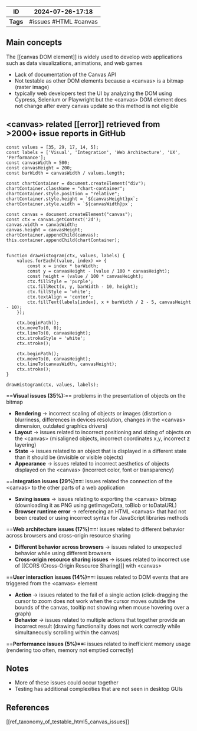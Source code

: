 | ID       | 2024-07-26-17:18      |
| -------- | --------------------- |
| **Tags** | #issues #HTML #canvas |
## Main concepts

The [[canvas DOM element]] is widely used to develop web applications such as data visualizations, animations, and web games
- Lack of documentation of the Canvas API
- Not testable as other DOM elements because a \<canvas> is a bitmap (raster image)
- typically web developers test the UI by analyzing the DOM using Cypress, Selenium or Playwright but the \<canvas> DOM element does not change after every canvas update so this method is not eligible
## \<canvas> related [[error]] retrieved from >2000+ issue reports in GitHub

```dataviewjs
const values = [35, 29, 17, 14, 5];
const labels = ['Visual', 'Integration', 'Web Architecture', 'UX', 'Performance'];
const canvasWidth = 500;
const canvasHeight = 200;
const barWidth = canvasWidth / values.length;

const chartContainer = document.createElement("div");
chartContainer.className = "chart-container";
chartContainer.style.position = "relative";
chartContainer.style.height = `${canvasHeight}px`;
chartContainer.style.width = `${canvasWidth}px`;

const canvas = document.createElement("canvas");
const ctx = canvas.getContext('2d');
canvas.width = canvasWidth;
canvas.height = canvasHeight;
chartContainer.appendChild(canvas);
this.container.appendChild(chartContainer);


function drawHistogram(ctx, values, labels) {
    values.forEach((value, index) => {
        const x = index * barWidth;
        const y = canvasHeight - (value / 100 * canvasHeight);
        const height = (value / 100 * canvasHeight);
        ctx.fillStyle = 'purple';
        ctx.fillRect(x, y, barWidth - 10, height);
        ctx.fillStyle = 'white';
        ctx.textAlign = 'center';
        ctx.fillText(labels[index], x + barWidth / 2 - 5, canvasHeight - 10);
    });

    ctx.beginPath();
    ctx.moveTo(0, 0);
    ctx.lineTo(0, canvasHeight);
    ctx.strokeStyle = 'white';
    ctx.stroke();

    ctx.beginPath();
    ctx.moveTo(0, canvasHeight);
    ctx.lineTo(canvasWidth, canvasHeight);
    ctx.stroke();
}

drawHistogram(ctx, values, labels);

```


==**Visual issues (35%):**== problems in the presentation of objects on the bitmap
- **Rendering** → incorrect scaling of objects or images (distortion o blurriness, differences in devices resolution, changes in the \<canvas> dimension, outdated graphics drivers)
- **Layout** → issues related to incorrect positioning and sizing of objects on the \<canvas> (misaligned objects, incorrect coordinates x,y, incorrect z layering)
- **State** → issues related to an object that is displayed in a different state than it should be (invisible or visible objects)
- **Appearance** → issues related to incorrect aesthetics of objects displayed on the \<canvas> (incorrect color, font or transparency)

==**Integration issues (29%)==:** issues related the connection of the \<canvas> to the other parts of a web application
- **Saving issues** → issues relating to exporting the \<canvas> bitmap (downloading it as PNG using getImageData, toBlob or toDataURL)
- **Browser runtime error** → referencing an HTML \<canvas> that had not been created or using incorrect syntax for JavaScript libraries methods

==**Web architecture issues (17%)==:** issues related to different behavior across browsers and cross-origin resource sharing
- **Different behavior across browsers** → issues related to unexpected behavior while using different browsers
- **Cross-origin resource sharing issues** → issues related to incorrect use of [[CORS (Cross-Origin Resource Sharing)]] with \<canvas>

==**User interaction issues (14%)==:** issues related to DOM events that are triggered from the
\<canvas> element
- **Action** → issues related to the fail of a single action (click-dragging the cursor to zoom does not work when the cursor moves outside the bounds of the canvas, tooltip not showing when mouse hovering over a graph)
- **Behavior** _→_ issues related to multiple actions that together provide an incorrect result (drawing functionality does not work correctly while simultaneously scrolling within the canvas)

==**Performance issues (5%)==:** issues related to inefficient memory usage (rendering too often, memory not emptied correctly)

## Notes
- More of these issues could occur together
- Testing has additional complexities that are not seen in desktop GUIs

## References
[[ref_taxonomy_of_testable_html5_canvas_issues]]